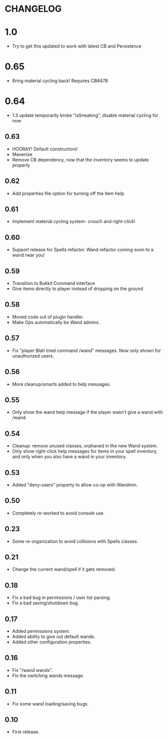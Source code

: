 # CHANGELOG

# 1.0

 - Try to get this updated to work with latest CB and Persistence

# 0.65

 - Bring material cycling back! Requires CB#478

# 0.64

 - 1.3 update temporarily broke "isSneaking", disable material cycling for now

## 0.63

 - HOORAY! Default constructors!
 - Mavenize
 - Remove CB dependency, now that the inventory seems to update properly

## 0.62

 - Add properties file option for turning off the item help

## 0.61

 - Implement material cycling system- crouch and right-click!

## 0.60

 - Support release for Spells refactor. Wand refactor coming soon to a wand near you!

## 0.59

 - Transition to Bukkit Command interface
 - Give items directly to player instead of dropping on the ground

## 0.58

 - Moved code out of plugin handler.
 - Make Ops automatically be Wand admins.

## 0.57

 - Fix "player Blah tried command /wand" messages. Now only shown for unauthorized users.

## 0.56

 - More cleanup/smarts added to help messages. 

## 0.55

 - Only show the wand help message if the player wasn't give a wand with /wand.

## 0.54

 - Cleanup: remove unused classes, orphaned in the new Wand system.
 - Only show right-click help messages for items in your spell inventory, and only when you also have a wand in your inventory.
 
## 0.53

 - Added "deny-users" property to allow co-op with Wandmin.

## 0.50

 - Completely re-worked to avoid console use.

## 0.23

 - Some re-organization to avoid collisions with Spells classes.

## 0.21

 -  Change the current wand/spell if it gets removed.

## 0.18
 
 - Fix a bad bug in permissions / user list parsing.
 - Fix a bad saving/shutdown bug.

## 0.17

 - Added permissions system.
 - Added ability to give out default wands.
 - Added other configuration properties.

## 0.16

 - Fix "/wand wands".
 - Fix the switching wands message.

## 0.11
 - Fix some wand loading/saving bugs.

## 0.10
 - First release.
